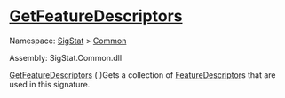 # [GetFeatureDescriptors](./Signature-100663439.md)

Namespace: [SigStat]() > [Common](./../README.md)

Assembly: SigStat.Common.dll

[GetFeatureDescriptors](./Signature-100663439.md) (  )Gets a collection of [FeatureDescriptor](https://github.com/hargitomi97/sigstat/blob/master/docs/md/SigStat/Common/FeatureDescriptor.md)s that are used in this signature.
